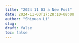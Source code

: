 ```yaml
---
title: "2024 11 03 a New Post"
date: 2024-11-03T17:28:10+08:00
author: "Shiyuan Li"
slug:
draft: false
toc: false
---
```

